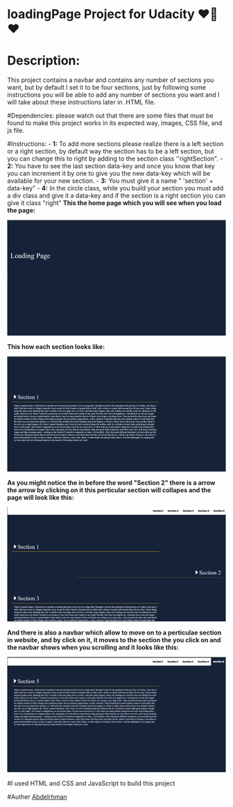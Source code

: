 # loadingPage Project for Udacity ❤🤍❤


# Description:
This project contains a navbar and contains any number of sections you want, but by default I set it to be four sections, just by following some instructions you will be able to add any number of sections you want and I will take about these instructions later in .HTML file.

#Dependencies: please watch out that there are some files that must be found to make this project works in its expected way, images, CSS file, and js file.

#Instructions:
              - **1:** To add more sections please realize there is a left section or a right section, by default way the section has to be a left section, but you can                                             change this to right by adding to the section class ''rightSection".
              - **2:** You have to see the last section data-key and once you know that key you can increment it by one to give you the new data-key which will be available                                    for your new section.
              - **3:** You must give it a name " 'section' + data-key"
              - **4:** In the circle class, while you build your section you must add a div class and give it a data-key and if the section is a right section you can give                                         it class "right"
**This the home page which you will see when you load the page:**

![home](images/home.png)


**This how each section looks like:**

![section](images/image1.png)

**As you might notice the in before the word "Section 2" there is a arrow  the arrow by clicking on it this perticular section will collapes
and the page will look like this:**

![collapsing](images/image2.png)


**And there is also a navbar which allow to move on to a perticulae section in website, and by click on it, it moves to the section the you click on
and the navbar shows when you scrolling and it looks like this:**

![navbar](images/image3.png)

#I used HTML and CSS and JavaScript to build this project

#Auther [Abdelrhman](https://twitter.com/Abdel_Elnabwi)
